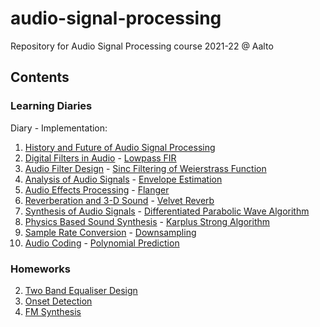 # audio-signal-processing
Repository for Audio Signal Processing course 2021-22 @ Aalto

## Contents

### Learning Diaries
Diary - Implementation:
1. [History and Future of Audio Signal Processing](https://github.com/bronemos/audio-signal-processing/blob/main/diaries/ld1-history/ld-1.pdf)
2. [Digital Filters in Audio](https://github.com/bronemos/audio-signal-processing/blob/main/diaries/ld2-digital-filters/ld-2.pdf) - [Lowpass FIR](https://github.com/bronemos/audio-signal-processing/blob/main/diaries/ld2-digital-filters/hw-2.ipynb)
3. [Audio Filter Design](https://github.com/bronemos/audio-signal-processing/blob/main/diaries/ld3-audio-filter-design/ld-3.pdf) - [Sinc Filtering of Weierstrass Function](https://github.com/bronemos/audio-signal-processing/blob/main/diaries/ld3-audio-filter-design/hw-3.ipynb)
4. [Analysis of Audio Signals](https://github.com/bronemos/audio-signal-processing/blob/main/diaries/ld4-analysis-of-audio-signals/ld-4.pdf) - [Envelope Estimation](https://github.com/bronemos/audio-signal-processing/blob/main/diaries/ld4-analysis-of-audio-signals/envelope.ipynb)
5. [Audio Effects Processing](https://github.com/bronemos/audio-signal-processing/blob/main/diaries/ld5-audio-effects-processing/ld-5.pdf) - [Flanger](https://github.com/bronemos/audio-signal-processing/blob/main/diaries/ld5-audio-effects-processing/flanger.ipynb)
6. [Reverberation and 3-D Sound](https://github.com/bronemos/audio-signal-processing/blob/main/diaries/ld6-reverberation-and-3d-sound/ld-6.pdf) - [Velvet Reverb](https://github.com/bronemos/audio-signal-processing/blob/main/diaries/ld6-reverberation-and-3d-sound/velvet-reverb.ipynb)
7. [Synthesis of Audio Signals](https://github.com/bronemos/audio-signal-processing/blob/main/diaries/ld7-synthesis-of-audio-signals/ld-7.pdf) - [Differentiated Parabolic Wave Algorithm](https://github.com/bronemos/audio-signal-processing/blob/main/diaries/ld7-synthesis-of-audio-signals/dpw.ipynb)
8. [Physics Based Sound Synthesis](https://github.com/bronemos/audio-signal-processing/blob/main/diaries/ld8-physics-based-sound-synthesis/ld-8.pdf) - [Karplus Strong Algorithm](https://github.com/bronemos/audio-signal-processing/blob/main/diaries/ld8-physics-based-sound-synthesis/karplus-strong.ipynb)
9. [Sample Rate Conversion](https://github.com/bronemos/audio-signal-processing/blob/main/diaries/ld9-sample-rate-conversion/ld-9.pdf) - [Downsampling](https://github.com/bronemos/audio-signal-processing/blob/main/diaries/ld9-sample-rate-conversion/downsampling.ipynb)
10. [Audio Coding](https://github.com/bronemos/audio-signal-processing/blob/main/diaries/ld10-audio-coding/ld-10.pdf) - [Polynomial Prediction](https://github.com/bronemos/audio-signal-processing/blob/main/diaries/ld10-audio-coding/polynomial-prediction.ipynb)

### Homeworks
2. [Two Band Equaliser Design](https://github.com/bronemos/audio-signal-processing/blob/main/homeworks/hw2-equaliser-design/eq.ipynb)
3. [Onset Detection](https://github.com/bronemos/audio-signal-processing/blob/main/homeworks/hw3-onset-detection/hw-3.pdf)
4. [FM Synthesis](https://github.com/bronemos/audio-signal-processing/blob/main/homeworks/hw4-fm-synthesis/hw-4.pdf)
